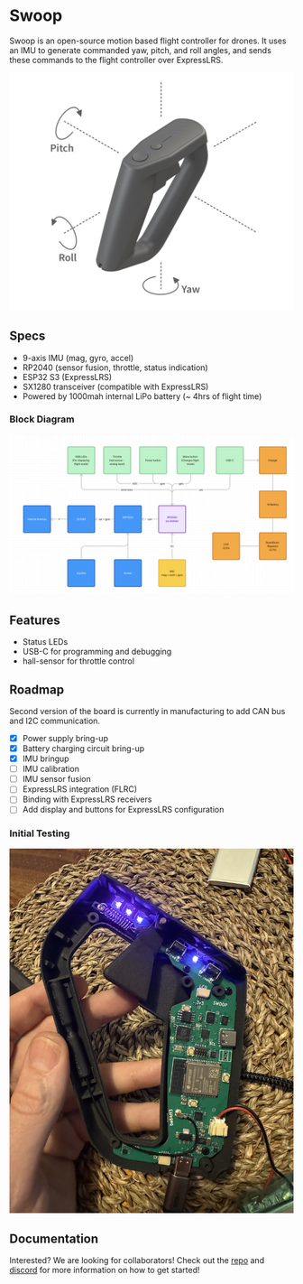 # Swoop
Swoop is an open-source motion based flight controller for drones. It uses an IMU to generate commanded yaw, pitch, and roll angles, and sends these commands to the flight controller over ExpressLRS.

![Swoop](assets/images/swoop.png)

## Specs

- 9-axis IMU (mag, gyro, accel)
- RP2040 (sensor fusion, throttle, status indication)
- ESP32 S3 (ExpressLRS)
- SX1280 transceiver (compatible with ExpressLRS)
- Powered by 1000mah internal LiPo battery (~ 4hrs of flight time)

### Block Diagram
![Swoop Block Diagram](assets/images/swoop-block-diagram.png)
## Features

- Status LEDs
- USB-C for programming and debugging
- hall-sensor for throttle control

## Roadmap

Second version of the board is currently in manufacturing to add CAN bus and I2C communication.

- [x] Power supply bring-up
- [x] Battery charging circuit bring-up
- [x] IMU bringup
- [ ] IMU calibration
- [ ] IMU sensor fusion
- [ ] ExpressLRS integration (FLRC)
- [ ] Binding with ExpressLRS receivers
- [ ] Add display and buttons for ExpressLRS configuration

### Initial Testing

![Swoop Bringup Process](assets/images/swoop-bringup.png)
## Documentation

Interested? We are looking for collaborators! Check out the [repo](https://github.com/atopile/swoop) and [discord](https://discord.gg/3AtvZ9Hu) for more information on how to get started!